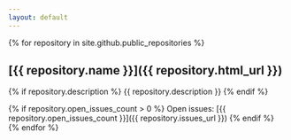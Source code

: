```yaml
---
layout: default
---
```

{% for repository in site.github.public_repositories %}

## [{{ repository.name }}]({{ repository.html_url }})

{% if repository.description %}
{{ repository.description }}
{% endif %}

{% if repository.open_issues_count > 0 %}
Open issues: [{{ repository.open_issues_count }}]({{ repository.issues_url }})
{% endif %}
{% endfor %}
